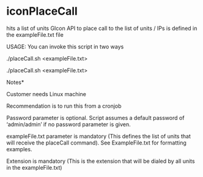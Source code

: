# iconPlaceCall
hits a list of units GIcon API to place call to <extension> 
the list of units / IPs is defined in the exampleFile.txt file
  
USAGE: 
You can invoke this script in two ways

./placeCall.sh <Password> <exampleFile.txt> <extension>
  
  
./placeCall.sh <exampleFile.txt> <extension>

Notes*

  Customer needs Linux machine

  Recommendation is to run this from a cronjob
  
  Password parameter is optional. Script assumes a default password of ‘admin/admin’ if no password parameter is given.
  
  exampleFile.txt parameter is mandatory (This defines the list of units that will receive the placeCall command). See ExampleFile.txt for formatting examples. 

  Extension is mandatory (This is the extension that will be dialed by all units in the exampleFile.txt) 
  
  
